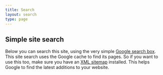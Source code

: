 ```yaml
---
title: Search
layout: search
type: page
---
```


## Simple site search

Below you can search this site, using the very simple [Google search box](/without-plugin/search-google). This site search uses the Google cache to find its pages. So if you want to use this too, make sure you have an [XML sitemap](/without-plugin/sitemap) installed. This helps Google to find the latest additions to your website.